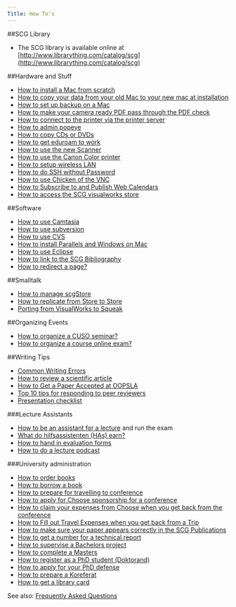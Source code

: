```yaml
---
Title: How To's
---
```


##SCG Library

-  The SCG library is available online at [http://www.librarything.com/catalog/scg](http://www.librarything.com/catalog/scg)

##Hardware and Stuff

-  [How to install a Mac from scratch](%base_url%/wiki/howtos/howtoinstallamacfromscratch)
-  [How to copy your data from your old Mac to your new mac at installation](%base_url%/wiki/howtos/howtocopyyourdatafromyouroldmactoyournewmacatinstallation)
-  [How to set up backup on a Mac](%base_url%/wiki/howtos/howtosetupbackuponamac)
-  [How to make your camera ready PDF pass through the PDF check](%base_url%/wiki/howtos/howtomakeyourcamerareadypdfpassthroughthepdfcheck)
-  [How to connect to the printer via the printer server](%base_url%/wiki/howtos/howtoconnecttotheprinterviatheprinterserver)
-  [How to admin popeye](%base_url%/wiki/howtos/howtoadminpopeye)
-  [How to copy CDs or DVDs](%base_url%/wiki/howtos/howtocopycdsordvds)
-  [How to get eduroam to work](%base_url%/wiki/howtos/howtogeteduroamtowork)
-  [How to use the new Scanner](%base_url%/wiki/howtos/howtousethenewscanner)
-  [How to use the Canon Color printer](%base_url%/wiki/howtos/howtousethecanoncolorprinter)
-  [How to setup wireless LAN](%base_url%/wiki/howtos/howtosetupwirelesslan)
-  [How to do SSH without Password](%base_url%/wiki/howtos/howtodosshwithoutpassword)
-  [How to use Chicken of the VNC](%base_url%/wiki/howtos/howtousechickenofthevnc)
-  [How to Subscribe to and Publish Web Calendars](%base_url%/wiki/howtos/howtosubscribetoandpublishwebcalendars)
-  [How to access the SCG visualworks store](%base_url%/wiki/howtos/howtoaccessscgstore)

##Software

-  [How to use Camtasia](%base_url%/wiki/howtos/howtousecamtasia)
-  [How to use subversion](%base_url%/wiki/howtos/howtousesubversion)
-  [How to use CVS](%base_url%/wiki/howtos/howtousecvs)
-  [How to install Parallels and Windows on Mac](%base_url%/wiki/howtos/howtoinstallparallelsandwindowsonmac)
-  [How to use Eclipse](%base_url%/wiki/howtos/howtouseeclipse)
-  [How to link to the SCG Bibliography](%base_url%/wiki/howtos/howToLinkToScgBib)
-  [How to redirect a page?](%base_url%/wiki/faq/pier/howToRedirectAPage)

##Smalltalk

-  [How to manage scgStore](%base_url%/wiki/howtos/howtomanagescgstore)
-  [How to replicate from Store to Store](%base_url%/wiki/howtos/howtoreplicatefromstoretostore)
-  [Porting from VisualWorks to Squeak](%base_url%/wiki/howtos/portingfromvisualworkstosqueak)

##Organizing Events

-  [How to organize a CUSO seminar?](%base_url%/wiki/howtos/howtoorganizeCUSOseminars)
-  [How to organize a course online exam?](%base_url%/wiki/howtos/howtoorganizeacourseonlineexam)

##Writing Tips

- [Common Writing Errors](%base_url%/wiki/howtos/commonwritingerrors)
- [How to review a scientific article](%base_url%/wiki/howtos/review)
- [How to Get a Paper Accepted at OOPSLA](%base_url%/wiki/howtos/kentBeckOOPSLA)
-  [Top 10 tips for responding to peer reviewers](http://clinchem.aaccjnls.org/content/clinchem/57/4/551.full.pdf)
-  [Presentation checklist](%base_url%/wiki/howtos/Presentation-checklist)

###Lecture Assistants

-  [How to be an assistant for a lecture](%base_url%/wiki/howtos/howtobeanassistantforalecture) and run the exam
-  [What do hilfsassistenten (HAs) earn?](%base_url%/wiki/howtos/whatdohilfsassistentenearn)
-  [How to hand in evaluation forms](%base_url%/wiki/howtos/howtohandinevaluationforms)
-  [How to do a lecture podcast](%base_url%/wiki/howtos/howtodoalecturepodcast)

###University administration

-  [How to order books](%base_url%/wiki/howtos/howtoorderbooks)
-  [How to borrow a book](%base_url%/wiki/howtos/howtoborrowabook)
-  [How to prepare for travelling to conference](%base_url%/wiki/howtos/howtopreparefortravellingtoconference)
-  [How to apply for Choose sponsorship for a conference](%base_url%/wiki/howtos/howtoapplyforchoosesponsorshipforaconference)
-  [How to claim your expenses from Choose when you get back from the conference](%base_url%/wiki/howtos/howtoclaimyourexpensesfromchoosewhenyougetbackfromtheconference)
-  [How to Fill out Travel Expenses when you get back from a Trip](%base_url%/wiki/howtos/howtofillouttravelexpenseswhenyougetbackfromatrip)
-  [How to make sure your paper appears correctly in the SCG Publications](%base_url%/wiki/howtos/howtomakesureyourpaperappearscorrectlyinthescgpublications)
-  [How to get a number for a technical report](%base_url%/wiki/howtos/howtogetanumberforatechnicalreport)
-  [How to supervise a Bachelors project](%base_url%/wiki/howtos/howtosuperviseabachelorsproject)
-  [How to complete a Masters](%base_url%/wiki/howtos/howtocompleteamasters)
-  [How to register as a PhD student (Doktorand)](%base_url%/wiki/howtos/howtoregisterasaphdstudentdoktorand)
-  [How to apply for your PhD defense](%base_url%/wiki/howtos/howtoapplyforyourphddefense)
-  [How to prepare a Koreferat](%base_url%/wiki/howtos/howtoprepareakoreferat)
-  [How to get a library card](%base_url%/wiki/howtos/howtogetalibrarycard)

See also: [Frequently Asked Questions](%base_url%/wiki/faq)
